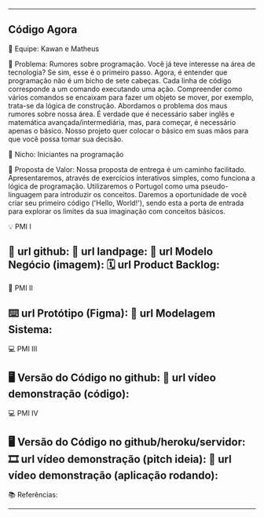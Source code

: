 --------------------
Código Agora  
--------------------
🤝 Equipe: Kawan e Matheus

🙁 Problema: Rumores sobre programação. Você já teve interesse na área de tecnologia? Se sim, esse é o primeiro passo. Agora, é entender que programação não é um bicho de sete cabeças. Cada linha de código corresponde a um comando executando uma ação. Compreender como vários comandos se encaixam para fazer um objeto se mover, por exemplo, trata-se da lógica de construção. Abordamos o problema dos maus rumores sobre nossa área. É verdade que é necessário saber inglês e matemática avançada/intermediária, mas, para começar, é necessário apenas o básico. Nosso projeto quer colocar o básico em suas mãos para que você possa tomar sua decisão.

🙂 Nicho: Iniciantes na programação

🎁 Proposta de Valor: Nossa proposta de entrega é um caminho facilitado. Apresentaremos, através de exercícios interativos simples, como funciona a lógica de programação. Utilizaremos o Portugol como uma pseudo-linguagem para introduzir os conceitos. Daremos a oportunidade de você criar seu primeiro código ('Hello, World!'), sendo esta a porta de entrada para explorar os limites da sua imaginação com conceitos básicos.

💡 PMI I

🔗 url github:
🛬 url landpage:
🤝 url Modelo Negócio (imagem):
🗓️ url Product Backlog:
-------------------
📲 PMI II

⌨️ url Protótipo (Figma):
📝 url Modelagem Sistema:
-------------------
💻 PMI III

🖥️ Versão do Código no github:
🎥 url vídeo demonstração (código):
-------------------
💻 PMI IV

🖥️ Versão do Código no github/heroku/servidor:
🎞️ url vídeo demonstração (pitch ideia):
🎥 url vídeo demonstração (aplicação rodando):
-------------------
📚 Referências:

-------------------


